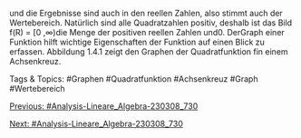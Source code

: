 und die Ergebnisse sind auch in den reellen Zahlen, also stimmt auch der Wertebereich. Natürlich sind
alle Quadratzahlen positiv, deshalb ist das Bild f(R) = [0 ,∞)die Menge der positiven reellen Zahlen
und0.
DerGraph einer Funktion hilft wichtige Eigenschaften der Funktion auf einen Blick zu erfassen.
Abbildung 1.4.1 zeigt den Graphen der Quadratfunktion fin einem Achsenkreuz.

   Tags & Topics:
   #Graphen
   #Quadratfunktion
   #Achsenkreuz
   #Graph
   #Wertebereich

[Previous: #Analysis-Lineare_Algebra-230308_730](Analysis-Lineare_Algebra-230308_730.md)

[Next: #Analysis-Lineare_Algebra-230308_730](Analysis-Lineare_Algebra-230308_730.md)